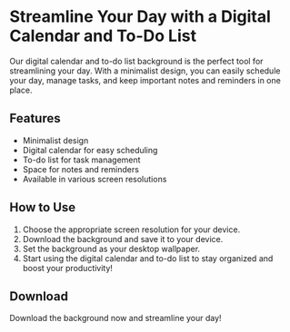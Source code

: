 <!--font:Poppins-->

# Streamline Your Day with a Digital Calendar and To-Do List

Our digital calendar and to-do list background is the perfect tool for streamlining your day. With a minimalist design, you can easily schedule your day, manage tasks, and keep important notes and reminders in one place.

## Features

- Minimalist design
- Digital calendar for easy scheduling
- To-do list for task management
- Space for notes and reminders
- Available in various screen resolutions

## How to Use

1. Choose the appropriate screen resolution for your device.
2. Download the background and save it to your device.
3. Set the background as your desktop wallpaper.
4. Start using the digital calendar and to-do list to stay organized and boost your productivity!

## Download

Download the background now and streamline your day!

<!--

Write me markdown content of website with wallpaper:

"A wallpaper with a simple graphic of a digital calendar or to-do list, with space for notes and reminders."

The header of the page should not be copy of the text but rather a real content of the website which is using this wallpaper.


---


# Productivity Wallpaper

Boost your productivity with our simple and sleek digital calendar wallpaper. With a to-do list and space for notes and reminders, you can easily keep track of your tasks and stay organized throughout the day.

## Features

- Clean and minimalist design
- Digital calendar for easy scheduling
- To-do list for task management
- Space for notes and reminders
- Available in various screen resolutions

## How to Use

1. Choose the appropriate screen resolution for your device.
2. Download the wallpaper and save it to your device.
3. Set the wallpaper as your desktop background.
4. Start using the digital calendar and to-do list to stay on top of your tasks and boost your productivity!

## Download

Download the wallpaper now and take the first step towards a more organized and productive day!


---


Heading should not include word "wallpaper". The website should not be about the wallpaper itself, wallpaper is just a related background, rewrite whole content.


---


# Boost Your Productivity with a Simple Digital Calendar and To-Do List

Stay on top of your tasks and increase your productivity with our sleek digital calendar and to-do list. Our simple yet effective design allows you to easily schedule your day, manage your tasks, and keep important notes and reminders in one place.

## Features

- Clean and minimalist design
- Digital calendar for easy scheduling
- To-do list for task management
- Space for notes and reminders
- Available in various screen resolutions

## How to Use

1. Choose the appropriate screen resolution for your device.
2. Download the background and save it to your device.
3. Set the background as your desktop wallpaper.
4. Start using the digital calendar and to-do list to stay organized and boost your productivity!

## Download

Download the background now and take the first step towards a more productive day!


---


Heading is too long, rewrite whole content.


---


# Simplify Your Day with a Digital Calendar and To-Do List

Our digital calendar and to-do list background is the perfect tool for simplifying your day. With a clean and minimalist design, you can easily schedule your day, manage tasks, and keep important notes and reminders in one place.

## Features

- Clean and minimalist design
- Digital calendar for easy scheduling
- To-do list for task management
- Space for notes and reminders
- Available in various screen resolutions

## How to Use

1. Choose the appropriate screen resolution for your device.
2. Download the background and save it to your device.
3. Set the background as your desktop wallpaper.
4. Start using the digital calendar and to-do list to stay organized and boost your productivity!

## Download

Download the background now and simplify your day!


---


Heading is too long, rewrite whole content.


---


# Streamline Your Day with a Digital Calendar and To-Do List

Our digital calendar and to-do list background is the perfect tool for streamlining your day. With a minimalist design, you can easily schedule your day, manage tasks, and keep important notes and reminders in one place.

## Features

- Minimalist design
- Digital calendar for easy scheduling
- To-do list for task management
- Space for notes and reminders
- Available in various screen resolutions

## How to Use

1. Choose the appropriate screen resolution for your device.
2. Download the background and save it to your device.
3. Set the background as your desktop wallpaper.
4. Start using the digital calendar and to-do list to stay organized and boost your productivity!

## Download

Download the background now and streamline your day!


---


Write me a Google font which is best fitting for the website.

Pick from the list:
- Futura
- Roboto
- Montserrat
- Barlow Condensed
- Dancing Script
- Exo 2
- IBM Plex Sans
- Alegreya
- Poppins
- Inter
- Open Sans
- Lobster
- Playfair Display
- Orbitron
- Great Vibes
- Raleway
- Lato


Write just the font name nothing else.


---


Poppins

-->
